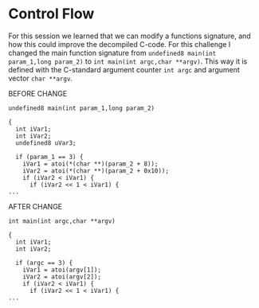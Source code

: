 # Control Flow
For this session we learned that we can modify a functions signature, and how this could improve the decompiled C-code. 
For this challenge I changed the main function signature from ```undefined8 main(int param_1,long param_2)``` to ```int main(int argc,char **argv)```. 
This way it is defined with the C-standard argument counter ```int argc``` and argument vector ```char **argv```.

BEFORE CHANGE
```
undefined8 main(int param_1,long param_2)

{
  int iVar1;
  int iVar2;
  undefined8 uVar3;
  
  if (param_1 == 3) {
    iVar1 = atoi(*(char **)(param_2 + 8));
    iVar2 = atoi(*(char **)(param_2 + 0x10));
    if (iVar2 < iVar1) {
      if (iVar2 << 1 < iVar1) {
...
```
AFTER CHANGE
```
int main(int argc,char **argv)

{
  int iVar1;
  int iVar2;
  
  if (argc == 3) {
    iVar1 = atoi(argv[1]);
    iVar2 = atoi(argv[2]);
    if (iVar2 < iVar1) {
      if (iVar2 << 1 < iVar1) {
...
```

